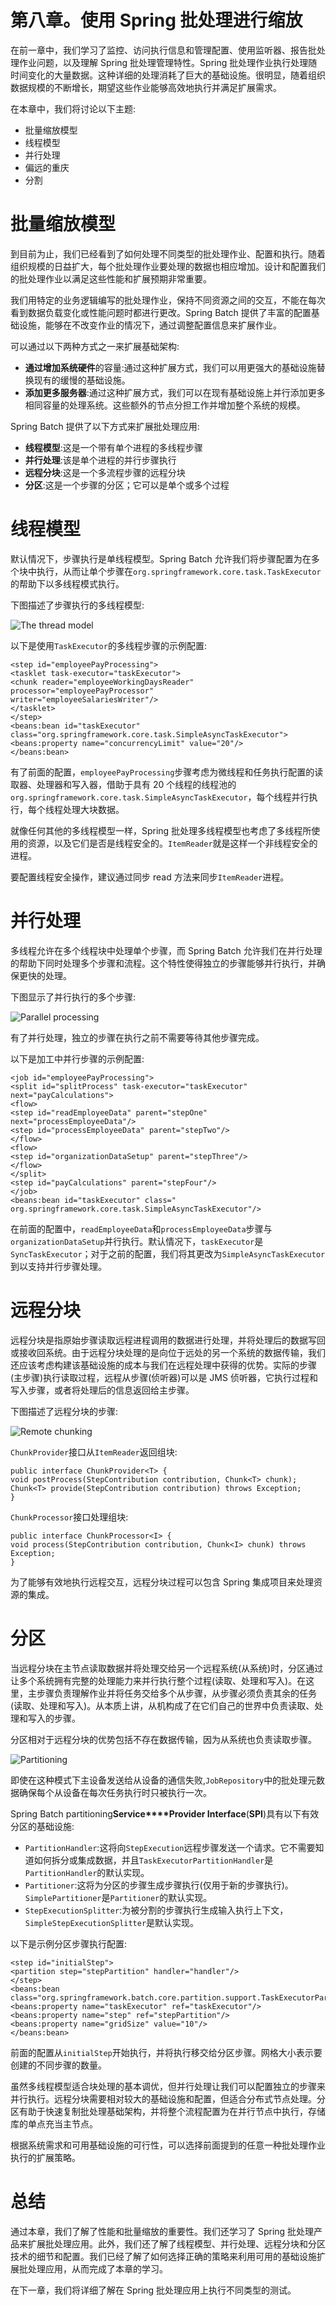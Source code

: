 # 第八章。使用 Spring 批处理进行缩放

在前一章中，我们学习了监控、访问执行信息和管理配置、使用监听器、报告批处理作业问题，以及理解 Spring 批处理管理特性。Spring 批处理作业执行处理随时间变化的大量数据。这种详细的处理消耗了巨大的基础设施。很明显，随着组织数据规模的不断增长，期望这些作业能够高效地执行并满足扩展需求。

在本章中，我们将讨论以下主题:

*   批量缩放模型
*   线程模型
*   并行处理
*   偏远的重庆
*   分割

# 批量缩放模型

到目前为止，我们已经看到了如何处理不同类型的批处理作业、配置和执行。随着组织规模的日益扩大，每个批处理作业要处理的数据也相应增加。设计和配置我们的批处理作业以满足这些性能和扩展预期非常重要。

我们用特定的业务逻辑编写的批处理作业，保持不同资源之间的交互，不能在每次看到数据负载变化或性能问题时都进行更改。Spring Batch 提供了丰富的配置基础设施，能够在不改变作业的情况下，通过调整配置信息来扩展作业。

可以通过以下两种方式之一来扩展基础架构:

*   **通过增加系统硬件**的容量:通过这种扩展方式，我们可以用更强大的基础设施替换现有的缓慢的基础设施。
*   **添加更多服务器**:通过这种扩展方式，我们可以在现有基础设施上并行添加更多相同容量的处理系统。这些额外的节点分担工作并增加整个系统的规模。

Spring Batch 提供了以下方式来扩展批处理应用:

*   **线程模型**:这是一个带有单个进程的多线程步骤
*   **并行处理**:该是单个进程的并行步骤执行
*   **远程分块**:这是一个多流程步骤的远程分块
*   **分区**:这是一个步骤的分区；它可以是单个或多个过程

# 线程模型

默认情况下，步骤执行是单线程模型。Spring Batch 允许我们将步骤配置为在多个块中执行，从而让单个步骤在`org.springframework.core.task.TaskExecutor`的帮助下以多线程模式执行。

下图描述了步骤执行的多线程模型:

![The thread model](graphics/3372OS_08_01.jpg)

以下是使用`TaskExecutor`的多线程步骤的示例配置:

```
<step id="employeePayProcessing">
<tasklet task-executor="taskExecutor">
<chunk reader="employeeWorkingDaysReader" processor="employeePayProcessor"
writer="employeeSalariesWriter"/>
</tasklet>
</step>
<beans:bean id="taskExecutor"
class="org.springframework.core.task.SimpleAsyncTaskExecutor">
<beans:property name="concurrencyLimit" value="20"/>
</beans:bean>
```

有了前面的配置，`employeePayProcessing`步骤考虑为微线程和任务执行配置的读取器、处理器和写入器，借助于具有 20 个线程的线程池的`org.springframework.core.task.SimpleAsyncTaskExecutor`，每个线程并行执行，每个线程处理大块数据。

就像任何其他的多线程模型一样，Spring 批处理多线程模型也考虑了多线程所使用的资源，以及它们是否是线程安全的。`ItemReader`就是这样一个非线程安全的进程。

要配置线程安全操作，建议通过同步 read 方法来同步`ItemReader`进程。

# 并行处理

多线程允许在多个线程块中处理单个步骤，而 Spring Batch 允许我们在并行处理的帮助下同时处理多个步骤和流程。这个特性使得独立的步骤能够并行执行，并确保更快的处理。

下图显示了并行执行的多个步骤:

![Parallel processing](graphics/3372OS_08_02.jpg)

有了并行处理，独立的步骤在执行之前不需要等待其他步骤完成。

以下是加工中并行步骤的示例配置:

```
<job id="employeePayProcessing">
<split id="splitProcess" task-executor="taskExecutor" next="payCalculations">
<flow>
<step id="readEmployeeData" parent="stepOne" next="processEmployeeData"/>
<step id="processEmployeeData" parent="stepTwo"/>
</flow>
<flow>
<step id="organizationDataSetup" parent="stepThree"/>
</flow>
</split>
<step id="payCalculations" parent="stepFour"/>
</job>
<beans:bean id="taskExecutor" class=" org.springframework.core.task.SimpleAsyncTaskExecutor"/>
```

在前面的配置中，`readEmployeeData`和`processEmployeeData`步骤与`organizationDataSetup`并行执行。默认情况下，`taskExecutor`是`SyncTaskExecutor`；对于之前的配置，我们将其更改为`SimpleAsyncTaskExecutor`到以支持并行步骤处理。

# 远程分块

远程分块是指原始步骤读取远程进程调用的数据进行处理，并将处理后的数据写回或接收回系统。由于远程分块处理的是向位于远处的另一个系统的数据传输，我们还应该考虑构建该基础设施的成本与我们在远程处理中获得的优势。实际的步骤(主步骤)执行读取过程，远程从步骤(侦听器)可以是 JMS 侦听器，它执行过程和写入步骤，或者将处理后的信息返回给主步骤。

下图描述了远程分块的步骤:

![Remote chunking](graphics/3372OS_08_03.jpg)

`ChunkProvider`接口从`ItemReader`返回组块:

```
public interface ChunkProvider<T> {
void postProcess(StepContribution contribution, Chunk<T> chunk);
Chunk<T> provide(StepContribution contribution) throws Exception;
}
```

`ChunkProcessor`接口处理组块:

```
public interface ChunkProcessor<I> {
void process(StepContribution contribution, Chunk<I> chunk) throws Exception;
}
```

为了能够有效地执行远程交互，远程分块过程可以包含 Spring 集成项目来处理资源的集成。

# 分区

当远程分块在主节点读取数据并将处理交给另一个远程系统(从系统)时，分区通过让多个系统拥有完整的处理能力来并行执行整个过程(读取、处理和写入)。在这里，主步骤负责理解作业并将任务交给多个从步骤，从步骤必须负责其余的任务(读取、处理和写入)。从本质上讲，从机构成了在它们自己的世界中负责读取、处理和写入的步骤。

分区相对于远程分块的优势包括不存在数据传输，因为从系统也负责读取步骤。

![Partitioning](graphics/3372OS_08_04.jpg)

即使在这种模式下主设备发送给从设备的通信失败,`JobRepository`中的批处理元数据确保每个从设备在每次任务执行时只被执行一次。

Spring Batch partitioning**Service****Provider Interface**(**SPI**)具有以下有效分区的基础设施:

*   `PartitionHandler`:这将向`StepExecution`远程步骤发送一个请求。它不需要知道如何拆分或集成数据，并且`TaskExecutorPartitionHandler`是`PartitionHandler`的默认实现。
*   `Partitioner`:这将为分区的步骤生成步骤执行(仅用于新的步骤执行)。`SimplePartitioner`是`Partitioner`的默认实现。
*   `StepExecutionSplitter`:为被分割的步骤执行生成输入执行上下文，`SimpleStepExecutionSplitter`是默认实现。

以下是示例分区步骤执行配置:

```
<step id="initialStep">
<partition step="stepPartition" handler="handler"/>
</step>
<beans:bean class="org.springframework.batch.core.partition.support.TaskExecutorPartitionHandler">
<beans:property name="taskExecutor" ref="taskExecutor"/>
<beans:property name="step" ref="stepPartition"/>
<beans:property name="gridSize" value="10"/>
</beans:bean>
```

前面的配置从`initialStep`开始执行，并将执行移交给分区步骤。网格大小表示要创建的不同步骤的数量。

虽然多线程模型适合块处理的基本调优，但并行处理让我们可以配置独立的步骤来并行执行。远程分块需要相对较大的基础设施和配置，但适合分布式节点处理。分区有助于快速复制批处理基础架构，并将整个流程配置为在并行节点中执行，存储库的单点充当主节点。

根据系统需求和可用基础设施的可行性，可以选择前面提到的任意一种批处理作业执行的扩展策略。

# 总结

通过本章，我们了解了性能和批量缩放的重要性。我们还学习了 Spring 批处理产品来扩展批处理应用。此外，我们还了解了线程模型、并行处理、远程分块和分区技术的细节和配置。我们已经了解了如何选择正确的策略来利用可用的基础设施扩展批处理应用，从而完成了本章的学习。

在下一章，我们将详细了解在 Spring 批处理应用上执行不同类型的测试。